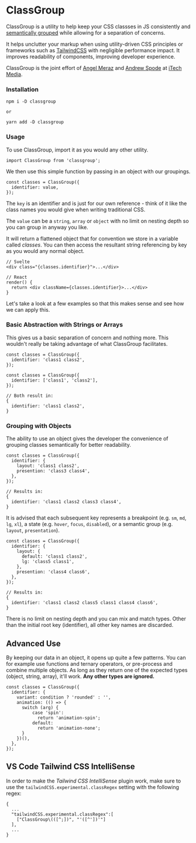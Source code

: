 # ClassGroup

ClassGroup is a utility to help keep your CSS classses in JS consistently and  [semantically grouped](https://cube.fyi/grouping/) while allowing for a separation of concerns. 

It helps unclutter your markup when using utility-driven CSS principles or frameworks such as [TailwindCSS](https://tailwindcss.com) with negligible performance impact. It improves readability of components, improving developer experience.

ClassGroup is the joint effort of [Angel Meraz](https://www.linkedin.com/in/angelmeraz/) and [Andrew Spode](http://linkedin.com/in/spode) at [iTech Media](http://itech.media).

### Installation

```
npm i -D classgroup

or

yarn add -D classgroup
```

### Usage

To use ClassGroup, import it as you would any other utility. 

```
import ClassGroup from 'classgroup';
```

We then use this simple function by passing in an object with our groupings. 

```
const classes = ClassGroup({
  identifier: value,
});
```

The `key` is an identifier and is just for our own reference - think of it like the class names you would give when writing traditional CSS.

The `value` can be a `string`, `array` or `object` with no limit on nesting depth so you can group in anyway you like. 

It will return a flattened object that for convention we store in a variable called _classes_. You can then access the resultant string referencing by key as you would any normal object. 


```
// Svelte
<div class="{classes.identifier}">...</div>

// React
render() {
  return <div className={classes.identifier}>...</div>
}
```

Let's take a look at a few examples so that this makes sense and see how we can apply this.


### Basic Abstraction with Strings or Arrays

This gives us a basic separation of concern and nothing more. This wouldn't really be taking advantage of what ClassGroup facilitates.

```
const classes = ClassGroup({
  identifier: 'class1 class2',
});

const classes = ClassGroup({
  identifier: ['class1', 'class2'],
});

// Both result in:
{
  identifier: 'class1 class2',
}
```

### Grouping with Objects

The ability to use an object gives the developer the convenience of grouping classes semantically for better readability.

```
const classes = ClassGroup({
  identifier: {
    layout: 'class1 class2',
    presention: 'class3 class4',
  },
});

// Results in:
{
  identifier: 'class1 class2 class3 class4',
}
```

It is advised that each subsequent key represents a breakpoint (e.g. `sm`, `md`, `lg`, `xl`), a state (e.g. `hover`, `focus`, `disabled`), or a semantic group (e.g. `layout`, `presentation`).

```
const classes = ClassGroup({
  identifier: {
    layout: {
      default: 'class1 class2',
      lg: 'class5 class1',
    },
    presention: 'class4 class6',
  },
});

// Results in:
{
  identifier: 'class1 class2 class5 class1 class4 class6',
}
```

There is no limit on nesting depth and you can mix and match types. Other than the initial root key (identifier), all other key names are discarded.

## Advanced Use

By keeping our data in an object, it opens up quite a few patterns. You can for example use functions and ternary operators, or pre-process and combine multiple objects. As long as they return one of the expected types (object, string, array), it'll work. **Any other types are ignored.**

```
const classes = ClassGroup({
  identifier: {
    variant: condition ? 'rounded' : '',
    animation: (() => {
      switch (arg) {
          case 'spin':
            return 'animation-spin';
          default:
            return 'animation-none';
      }
    })(),
  },
});
```

## VS Code Tailwind CSS IntelliSense
In order to make the *Tailwind CSS IntelliSense* plugin work, make sure to use the `tailwindCSS.experimental.classRegex` setting with the following regex:
```
{
  ...
  "tailwindCSS.experimental.classRegex":[
    ["ClassGroup\(([^;])", "'([^'])'"]
  ],
  ...
}
```
